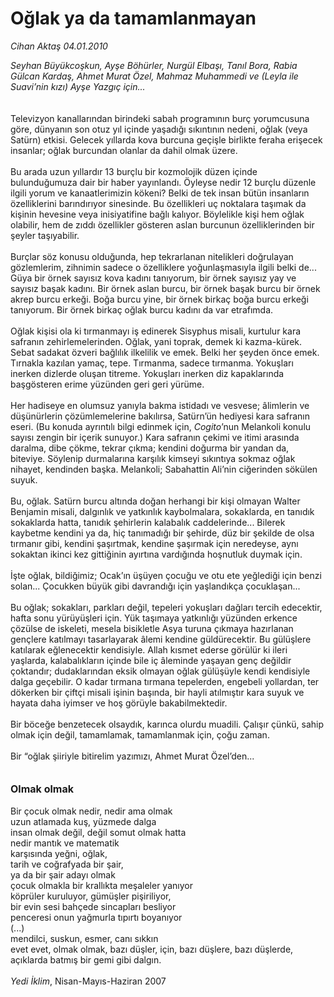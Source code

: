 # Oğlak ya da tamamlanmayan

*Cihan Aktaş 04.01.2010*

<div class="yazi"><i>Seyhan Büyükcoşkun, Ayşe Böhürler, Nurgül Elbaşı, Tanıl Bora, Rabia Gülcan Kardaş, Ahmet Murat Özel, Mahmaz Muhammedi ve (Leyla ile Suavi’nin kızı) Ayşe Yazgıç için...</i> <br/><br/><br/>Televizyon kanallarından birindeki sabah programının burç yorumcusuna göre, dünyanın son otuz yıl içinde yaşadığı sıkıntının nedeni, oğlak (veya Satürn) etkisi. Gelecek yıllarda kova burcuna geçişle birlikte feraha erişecek insanlar; oğlak burcundan olanlar da dahil olmak üzere. <br/><br/>Bu arada uzun yıllardır 13 burçlu bir kozmolojik düzen içinde bulunduğumuza dair bir haber yayınlandı. Öyleyse nedir 12 burçlu düzenle ilgili yorum ve kanaatlerimizin kökeni? Belki de tek insan bütün insanların özelliklerini barındırıyor sinesinde. Bu özellikleri uç noktalara taşımak da kişinin hevesine veya inisiyatifine bağlı kalıyor. Böylelikle kişi hem oğlak olabilir, hem de zıddı özellikler gösteren aslan burcunun özelliklerinden bir şeyler taşıyabilir. <br/><br/>Burçlar söz konusu olduğunda, hep tekrarlanan nitelikleri doğrulayan gözlemlerim, zihnimin sadece o özelliklere yoğunlaşmasıyla ilgili belki de... Güya bir örnek sayısız kova kadını tanıyorum, bir örnek sayısız yay ve sayısız başak kadını. Bir örnek aslan burcu, bir örnek başak burcu bir örnek akrep burcu erkeği. Boğa burcu yine, bir örnek birkaç boğa burcu erkeği tanıyorum. Bir örnek birkaç oğlak burcu kadını da var etrafımda. <br/><br/>Oğlak kişisi ola ki tırmanmayı iş edinerek Sisyphus misali, kurtulur kara safranın zehirlemelerinden. Oğlak, yani toprak, demek ki kazma-kürek. Sebat sadakat özveri bağlılık ilkelilik ve emek. Belki her şeyden önce emek. Tırnakla kazılan yamaç, tepe. Tırmanma, sadece tırmanma. Yokuşları inerken dizlerde oluşan titreme. Yokuşları inerken diz kapaklarında başgösteren erime yüzünden geri geri yürüme. <br/><br/>Her hadiseye en olumsuz yanıyla bakma istidadı ve vesvese; âlimlerin ve düşünürlerin çözümlemelerine bakılırsa, Satürn’ün hediyesi kara safranın eseri. (Bu konuda ayrıntılı bilgi edinmek için, <i>Cogito</i>’nun Melankoli konulu sayısı zengin bir içerik sunuyor.) Kara safranın çekimi ve itimi arasında daralma, dibe çökme, tekrar çıkma; kendini doğurma bir yandan da, biteviye. Söylenip durmalarına karşılık kimseyi sıkıntıya sokmaz oğlak nihayet, kendinden başka. Melankoli; Sabahattin Ali’nin ciğerinden sökülen suyuk. <br/><br/>Bu, oğlak. Satürn burcu altında doğan herhangi bir kişi olmayan Walter Benjamin misali, dalgınlık ve yatkınlık kaybolmalara, sokaklarda, en tanıdık sokaklarda hatta, tanıdık şehirlerin kalabalık caddelerinde... Bilerek kaybetme kendini ya da, hiç tanımadığı bir şehirde, düz bir şekilde de olsa tırmanır gibi, kendini şaşırtmak, kendine şaşırmak için neredeyse, aynı sokaktan ikinci kez gittiğinin ayırtına vardığında hoşnutluk duymak için. <br/><br/>İşte oğlak, bildiğimiz; Ocak’ın üşüyen çocuğu ve otu ete yeğlediği için benzi solan... Çocukken büyük gibi davrandığı için yaşlandıkça çocuklaşan... <br/><br/>Bu oğlak; sokakları, parkları değil, tepeleri yokuşları dağları tercih edecektir, hafta sonu yürüyüşleri için. Yük taşımaya yatkınlığı yüzünden erkence çözülse de iskeleti, mesela bisikletle Asya turuna çıkmaya hazırlanan gençlere katılmayı tasarlayarak âlemi kendine güldürecektir. Bu gülüşlere katılarak eğlenecektir kendisiyle. Allah kısmet ederse görülür ki ileri yaşlarda, kalabalıkların içinde bile iç âleminde yaşayan genç değildir çoktandır; dudaklarından eksik olmayan oğlak gülüşüyle kendi kendisiyle dalga geçebilir. O kadar tırmana tırmana tepelerden, engebeli yollardan, ter dökerken bir çiftçi misali işinin başında, bir hayli atılmıştır kara suyuk ve hayata daha iyimser ve hoş görüyle bakabilmektedir. <br/><br/>Bir böceğe benzetecek olsaydık, karınca olurdu muadili. Çalışır çünkü, sahip olmak için değil, tamamlamak, tamamlanmak için, çoğu zaman. <br/><br/>Bir “oğlak şiiriyle bitirelim yazımızı, Ahmet Murat Özel’den... <b><br/><br/><br/><font size="3">Olmak olmak</font> </b><br/><br/>Bir çocuk olmak nedir, nedir ama olmak <br/>uzun atlamada kuş, yüzmede dalga <br/>insan olmak değil, değil somut olmak hatta <br/>nedir mantık ve matematik <br/>karşısında yeğni, oğlak, <br/>tarih ve coğrafyada bir şair, <br/>ya da bir şair adayı olmak <br/>çocuk olmakla bir krallıkta meşaleler yanıyor <br/>köprüler kuruluyor, gümüşler pişiriliyor, <br/>bir evin sesi bahçede sincapları besliyor <br/>penceresi onun yağmurla tıpırtı boyanıyor <br/>(...) <br/>mendilci, suskun, esmer, canı sıkkın <br/>evet evet, olmak olmak, bazı düşler, için, bazı düşlere, bazı düşlerde, <br/>açıklarda batmış bir gemi gibi dalgın. <i><br/><br/>Yedi İklim</i>, Nisan-Mayıs-Haziran 2007
              </div>
